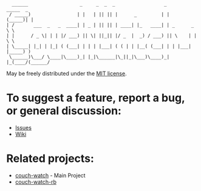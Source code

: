       ______                   _     _  _  _                  _       _____  _
     / _____)                 | |   | || || |      _         | |     (_____)| |
    | /       ___  _   _  ____| | _ | || || | ____| |_   ____| | _      _    \ \
    | |      / _ \| | | |/ ___) || \| ||_|| |/ _  |  _) / ___) || \    | |    \ \
    | \_____| |_| | |_| ( (___| | | | |___| ( ( | | |__( (___| | | |___| |_____) )
     \______)\___/ \____|\____)_| |_|\______|\_||_|\___)\____)_| |_(____/(______/
 

May be freely distributed under the [MIT license](https://github.com/andrzejsliwa/couch-watch-js/raw/master/LICENSE).

 To suggest a feature, report a bug, or general discussion:
 ==========================================================

   * [Issues](http://github.com/andrzejsliwa/couch-watch-js/issues/)
   * [Wiki](http://github.com/andrzejsliwa/couch-watch-js/wiki/)

 Related projects:
 =================

   * [couch-watch](https://github.com/andrzejsliwa/couch-watch) - Main Project
   * [couch-watch-rb](https://github.com/andrzejsliwa/couch-watch-rb)
